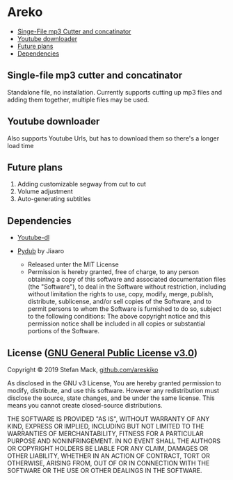 # Areko

* [Singe-File mp3 Cutter and concatinator](#single-file-mp3-cutter-and-concatinator  "Goto single-file-mp3-cutter-and-concatinator")
* [Youtube downloader](#youtube-downloader "Goto youtube-downloader")
* [Future plans](#future-plans "Goto future-plans")
* [Dependencies](#dependencies "Goto dependencies")

## Single-file mp3 cutter and concatinator

Standalone file, no installation. Currently supports cutting up mp3 files and adding them together, multiple files may be used.

## Youtube downloader

Also supports Youtube Urls, but has to download them so there's a longer load time

## Future plans

1. Adding customizable segway from cut to cut
2. Volume adjustment
3. Auto-generating subtitles

## Dependencies

* [Youtube-dl](https://github.com/ytdl-org/youtube-dl/blob/master/README.md)

* [Pydub](https://github.com/jiaaro/pydub) by Jiaaro
  * Released unter the MIT License
  * Permission is hereby granted, free of charge, to any person obtaining a copy of this software and associated documentation files (the "Software"), to deal in the Software without restriction, including without limitation the rights to use, copy, modify, merge, publish, distribute, sublicense, and/or sell copies of the Software, and to permit persons to whom the Software is furnished to do so, subject to the following conditions:
  The above copyright notice and this permission notice shall be included in all copies or substantial portions of the Software.

## License ([GNU General Public License v3.0](https://github.com/Areskiko/Areko/blob/master/LICENSE))

Copyright © 2019 Stefan Mack, [github.com/areskiko](https://github.com/Areskiko)

As disclosed in the GNU v3 License, You are hereby granted permission to modify, distribute, and use this software. However any redistribution must disclose the source, state changes, and be under the same license. This means you cannot create closed-source distributions.

THE SOFTWARE IS PROVIDED "AS IS", WITHOUT WARRANTY OF ANY KIND, EXPRESS OR IMPLIED, INCLUDING BUT NOT LIMITED TO THE WARRANTIES OF MERCHANTABILITY, FITNESS FOR A PARTICULAR PURPOSE AND NONINFRINGEMENT. IN NO EVENT SHALL THE AUTHORS OR COPYRIGHT HOLDERS BE LIABLE FOR ANY CLAIM, DAMAGES OR OTHER LIABILITY, WHETHER IN AN ACTION OF CONTRACT, TORT OR OTHERWISE, ARISING FROM, OUT OF OR IN CONNECTION WITH THE SOFTWARE OR THE USE OR OTHER DEALINGS IN THE SOFTWARE.
